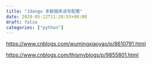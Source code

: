 ```yaml
---
title: "Jdango 多数据库读写配置"
date: 2020-05-12T11:28:53+08:00
draft: false
categories: ["python"]
---
```


https://www.cnblogs.com/wumingxiaoyao/p/8610791.html

https://www.cnblogs.com/thismyblogs/p/9855801.html
